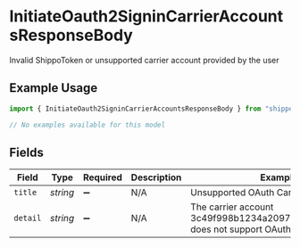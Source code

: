 # InitiateOauth2SigninCarrierAccountsResponseBody

Invalid ShippoToken or unsupported carrier account provided by the user

## Example Usage

```typescript
import { InitiateOauth2SigninCarrierAccountsResponseBody } from "shippo/models/errors";

// No examples available for this model
```

## Fields

| Field                                                                                     | Type                                                                                      | Required                                                                                  | Description                                                                               | Example                                                                                   |
| ----------------------------------------------------------------------------------------- | ----------------------------------------------------------------------------------------- | ----------------------------------------------------------------------------------------- | ----------------------------------------------------------------------------------------- | ----------------------------------------------------------------------------------------- |
| `title`                                                                                   | *string*                                                                                  | :heavy_minus_sign:                                                                        | N/A                                                                                       | Unsupported OAuth Carrier Account                                                         |
| `detail`                                                                                  | *string*                                                                                  | :heavy_minus_sign:                                                                        | N/A                                                                                       | The carrier account 3c49f998b1234a2097ea0911a7e95bea does not support OAuth authorization |
